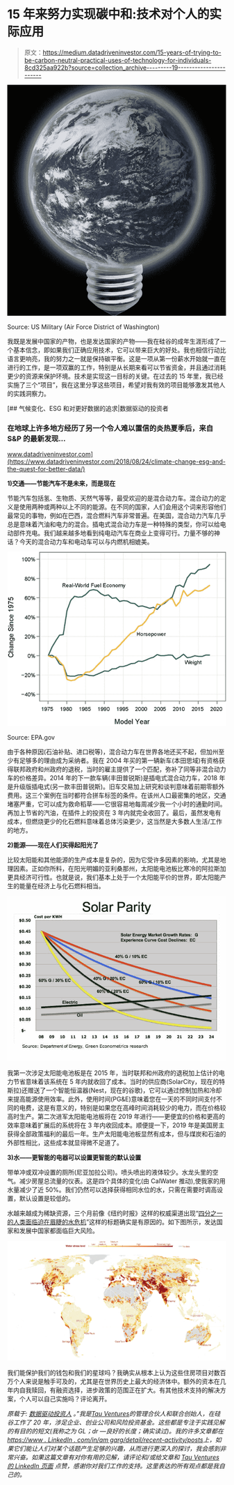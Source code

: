 # 15 年来努力实现碳中和:技术对个人的实际应用

> 原文：<https://medium.datadriveninvestor.com/15-years-of-trying-to-be-carbon-neutral-practical-uses-of-technology-for-individuals-8cd325aa922b?source=collection_archive---------19----------------------->

![](img/8dc4889d0ef46d7e24f2513aabb8bc31.png)

Source: US Military (Air Force District of Washington)

我既是发展中国家的产物，也是发达国家的产物——我在硅谷的成年生涯形成了一个基本信念，即如果我们正确应用技术，它可以带来巨大的好处。我也相信行动比语言更响亮，我的努力之一就是保持碳平衡。这是一项从第一份薪水开始就一直在进行的工作，是一项双赢的工作，特别是从长期来看可以节省资金，并且通过消耗更少的资源来保护环境。技术是实现这一目标的关键。在过去的 15 年里，我已经实施了三个“项目”，我在这里分享这些项目，希望对我有效的项目能够激发其他人的实践洞察力。

[](https://www.datadriveninvestor.com/2018/08/24/climate-change-esg-and-the-quest-for-better-data/) [## 气候变化、ESG 和对更好数据的追求|数据驱动的投资者

### 在地球上许多地方经历了另一个令人难以置信的炎热夏季后，来自 S&P 的最新发现…

www.datadriveninvestor.com](https://www.datadriveninvestor.com/2018/08/24/climate-change-esg-and-the-quest-for-better-data/) 

**1)交通——节能汽车不是未来，而是现在**

节能汽车包括氢、生物质、天然气等等，最受欢迎的是混合动力车。混合动力的定义是使用两种或两种以上不同的能源。在不同的国家，人们会用这个词来形容他们最常见的事物，例如在巴西，混合燃料汽车非常普遍。在美国，混合动力汽车几乎总是意味着汽油和电力的混合。插电式混合动力车是一种特殊的类型，你可以给电动部件充电。我们越来越多地看到纯电动汽车在商业上变得可行。力量不够的神话？今天的混合动力车和电动车可以与内燃机相媲美。

![](img/cb468ab92b1fc8619690dfa6b55a0366.png)

Source: EPA.gov

由于各种原因(石油补贴、进口税等)，混合动力车在世界各地还买不起，但加州至少有足够多的理由成为采纳者。我在 2004 年买的第一辆新车(本田思域)有资格获得联邦政府和州政府的退税，当时的雇主提供了一个匹配，弥补了同等非混合动力车的价格差异。2014 年的下一款车辆(丰田普锐斯)是插电式混合动力车，2018 年是升级版插电式(另一款丰田普锐斯)。旧车交易加上研究和谈判意味着前期零额外费用。这三个案例在当时都符合拼车标签的条件。在该州人口最密集的地区，交通堵塞严重，它可以成为救命稻草——它很容易地每周减少我一个小时的通勤时间。再加上节省的汽油，在插件上的投资在 3 年内就完全收回了。最后，虽然发电有成本，但燃烧更少的化石燃料意味着总体污染更少，这当然是大多数人生活/工作的地方。

**2)能源——现在人们买得起阳光了**

比较太阳能和其他能源的生产成本是复杂的，因为它受许多因素的影响，尤其是地理因素。正如你所料，在阳光明媚的亚利桑那州，太阳能电池板比寒冷的阿拉斯加更具经济可行性。也就是说，我们基本上处于一个太阳能平价的世界，即太阳能产生的能量在经济上与化石燃料相当。

![](img/ccf84f661dec4f9bf8211b2c748ef410.png)

我第一次涉足太阳能电池板是在 2015 年，当时联邦和州政府的退税加上估计的电力节省意味着该系统在 5 年内就收回了成本。当时的供应商(SolarCity，现在的特斯拉)还赠送了一个智能恒温器(Nest，现在的谷歌)，它可以通过控制加热和冷却来提高能源使用效率。此外，使用时间(PG&E)意味着您在一天的不同时间支付不同的电费，这是有意义的，特别是如果您在高峰时间消耗较少的电力，而在价格较高时生产。第二次进军太阳能电池板将在 2019 年进行——更便宜的价格和更高的效率意味着扩展后的系统将在 3 年内收回成本。顺便提一下，2019 年是美国房主获得全部政策福利的最后一年。生产太阳能电池板显然有成本，但与煤炭和石油的外部性相比，这些成本就显得微不足道了。

**3)水——更智能的电器可以设置更智能的默认设置**

带单冲或双冲设置的厕所(尼亚加拉公司)。喷头喷出的液体较少。水龙头里的空气。减少房屋总流量的仪表。这是四个具体的变化(由 CalWater 推动),使我家的用水量减少了近 50%。我们仍然可以选择获得相同水位的水，只需在需要时调高设置，默认设置是较低的。

水越来越成为稀缺资源，三个月前像《纽约时报》这样的权威渠道出现“[四分之一的人类面临迫在眉睫的水危机](https://www.nytimes.com/interactive/2019/08/06/climate/world-water-stress.html)”这样的标题确实是有原因的。如下图所示，发达国家和发展中国家都面临巨大风险。

![](img/a39fecfbff1fdcbb2592ec94ecdb7cef.png)

我们能保护我们的钱包和我们的星球吗？我确实从根本上认为这些住房项目对数百万个人来说是触手可及的，尤其是在世界历史上最大的经济体中。额外的资本在几年内自我赎回，有融资选择，进步政策的范围正在扩大。有其他技术支持的解决方案，个人可以自己实施吗？评论离开。

*原载于:* [*数据驱动投资人*](https://www.datadriveninvestor.com/2019/12/01/15-years-of-trying-to-be-carbon-neutral-practical-uses-of-technology-for-individuals/) *。”我是*[*Tau Ventures*](https://www.linkedin.com/pulse/announcing-tau-ventures-amit-garg/)*的管理合伙人和联合创始人，在硅谷工作了 20 年，涉足企业、创业公司和风险投资基金。这些都是专注于实践见解的有目的的短文(我称之为 GL；dr —良好的长度；确实读过)。我的许多文章都在*[*https://www . LinkedIn . com/in/am garg/detail/recent-activity/posts*](https://www.linkedin.com/in/amgarg/detail/recent-activity/posts/)*上，如果它们能让人们对某个话题产生足够的兴趣，从而进行更深入的探讨，我会感到非常兴奋。如果这篇文章有对你有用的见解，请评论和/或给文章和* [*Tau Ventures 的 LinkedIn 页面*](https://www.linkedin.com/company/tauventures) *点赞，感谢你对我们工作的支持。这里表达的所有观点都是我自己的。*